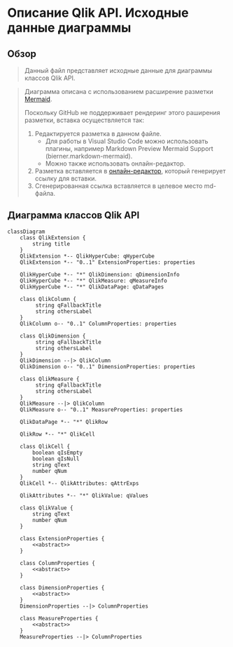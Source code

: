 # Описание Qlik API. Исходные данные диаграммы
## Обзор
> Данный файл представляет исходные данные для диаграммы классов Qlik API.

> Диаграмма описана с использованием расширение разметки [Mermaid](https://mermaid-js.github.io/mermaid/#/).
>
> Поскольку GitHub не поддерживает рендеринг этого раширения разметки, вставка осуществляется так:
> 1. Редактируется разметка в данном файле.
>    * Для работы в Visual Studio Code можно использовать плагины, например Markdown Preview Mermaid Support (bierner.markdown-mermaid).
>    * Можно также использовать онлайн-редактор.
> 1. Разметка вставляется в [онлайн-редактор](https://mermaid-js.github.io/mermaid-live-editor/), который генерирует ссылку для вставки.
> 1. Сгенерированная ссылка вставляется в целевое место md-файла.

## Диаграмма классов Qlik API
```mermaid
classDiagram
    class QlikExtension {
        string title
    }
    QlikExtension *-- QlikHyperCube: qHyperCube
    QlikExtension *-- "0..1" ExtensionProperties: properties

    QlikHyperCube *-- "*" QlikDimension: qDimensionInfo
    QlikHyperCube *-- "*" QlikMeasure: qMeasureInfo
    QlikHyperCube *-- "*" QlikDataPage: qDataPages

    class QlikColumn {
         string qFallbackTitle 
         string othersLabel
    }
    QlikColumn o-- "0..1" ColumnProperties: properties

    class QlikDimension {
         string qFallbackTitle 
         string othersLabel
    }
    QlikDimension --|> QlikColumn
    QlikDimension o-- "0..1" DimensionProperties: properties

    class QlikMeasure {
         string qFallbackTitle 
         string othersLabel
    }
    QlikMeasure --|> QlikColumn
    QlikMeasure o-- "0..1" MeasureProperties: properties

    QlikDataPage *-- "*" QlikRow

    QlikRow *-- "*" QlikCell

    class QlikCell {
        boolean qIsEmpty
        boolean qIsNull
        string qText
        number qNum
    }
    QlikCell *-- QlikAttributes: qAttrExps

    QlikAttributes *-- "*" QlikValue: qValues

    class QlikValue {
        string qText
        number qNum 
    }

    class ExtensionProperties {
        <<abstract>>
    }

    class ColumnProperties {
        <<abstract>>
    }

    class DimensionProperties {
        <<abstract>>
    }
    DimensionProperties --|> ColumnProperties

    class MeasureProperties {
        <<abstract>>
    }
    MeasureProperties --|> ColumnProperties

```